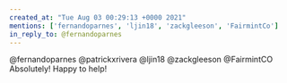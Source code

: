 ```yaml
---
created_at: "Tue Aug 03 00:29:13 +0000 2021"
mentions: ['fernandoparnes', 'ljin18', 'zackgleeson', 'FairmintCo']
in_reply_to: @fernandoparnes
---
```


@fernandoparnes @patrickxrivera @ljin18 @zackgleeson @FairmintCO Absolutely! Happy to help!